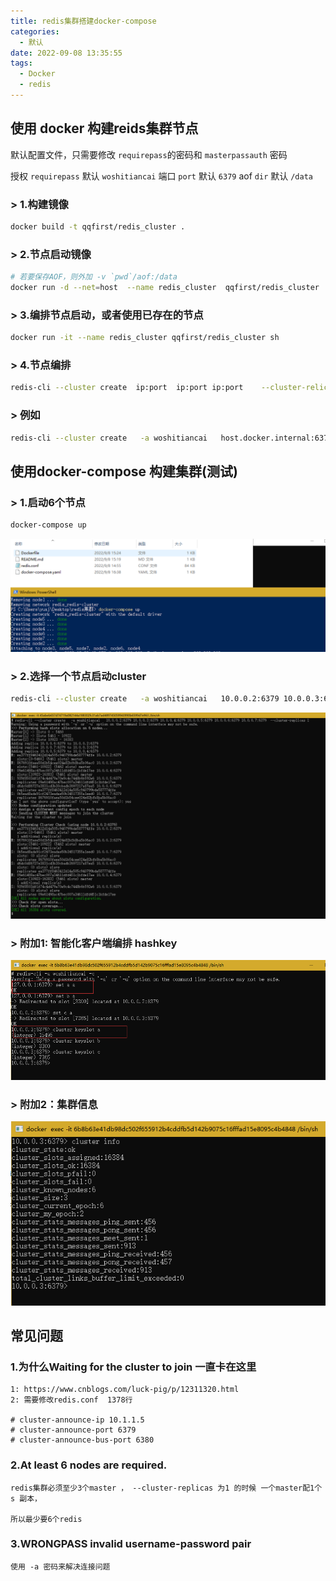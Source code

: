 ```yaml
---
title: redis集群搭建docker-compose
categories:
  - 默认
date: 2022-09-08 13:35:55
tags:
  - Docker
  - redis
---
```



## 使用 docker 构建reids集群节点


<!--more-->

默认配置文件，只需要修改 `requirepass`的密码和 `masterpassauth` 密码

授权 `requirepass` 默认 `woshitiancai`
端口 `port` 默认 `6379`
aof `dir` 默认 `/data`

### > 1.构建镜像
```sh
docker build -t qqfirst/redis_cluster .
```

### > 2.节点启动镜像


```sh
# 若要保存AOF，则外加 -v `pwd`/aof:/data
docker run -d --net=host  --name redis_cluster  qqfirst/redis_cluster
```


### > 3.编排节点启动，或者使用已存在的节点

```sh
docker run -it --name redis_cluster qqfirst/redis_cluster sh
```

### > 4.节点编排
```sh
redis-cli --cluster create  ip:port  ip:port ip:port    --cluster-relicas 1  -a 密码
```


### > 例如
```sh
redis-cli --cluster create   -a woshitiancai   host.docker.internal:6378 host.docker.internal:6377 host.docker.internal:6376 host.docker.internal:6375  host.docker.internal:6374  host.docker.internal:6373  --cluster-replicas 1
```



## 使用docker-compose 构建集群(测试)

### > 1.启动6个节点

```sh
docker-compose up
```

![1.png][1]

### > 2.选择一个节点启动cluster
```sh
redis-cli --cluster create   -a woshitiancai   10.0.0.2:6379 10.0.0.3:6379 10.0.0.4:6379 10.0.0.5:6379 10.0.0.6:6379 10.0.0.7:6379  --cluster-replicas 1
```
![2.png][2]

### > 附加1: 智能化客户端编排 hashkey
![3.png][3]

### > 附加2：集群信息

![4.png][4]

## 常见问题
### 1.为什么Waiting for the cluster to join 一直卡在这里

```
1: https://www.cnblogs.com/luck-pig/p/12311320.html 
2: 需要修改redis.conf  1378行

# cluster-announce-ip 10.1.1.5
# cluster-announce-port 6379
# cluster-announce-bus-port 6380

```


### 2.At least 6 nodes are required.

```
redis集群必须至少3个master ， --cluster-replicas 为1 的时候 一个master配1个s 副本，

所以最少要6个redis
```

### 3.WRONGPASS invalid username-password pair

```
使用 -a 密码来解决连接问题
```


[1]: ./typecho/uploads/2022/09/2887596996.png
[2]: ./typecho/uploads/2022/09/3020395733.png
[3]: ./typecho/uploads/2022/09/4233324285.png
[4]: ./typecho/uploads/2022/09/1787203346.png